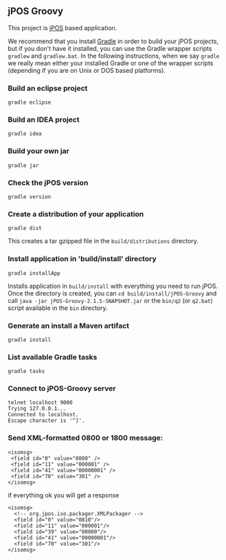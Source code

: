 ## jPOS Groovy

This project is [jPOS](http://jpos.org) based application.

We recommend that you install [Gradle](http://gradle.org/) in order to build your jPOS projects, but if you don't have it installed, you can use the Gradle wrapper scripts `gradlew` and `gradlew.bat`. In the following instructions, when we say `gradle` we really mean either your installed Gradle or one of the wrapper scripts (depending if you are on Unix or DOS based platforms).

### Build an eclipse project
````
gradle eclipse
````

### Build an IDEA project
````
gradle idea
````

### Build your own jar
````
gradle jar
````

### Check the jPOS version
````
gradle version
````

### Create a distribution of your application
````
gradle dist
````
This creates a tar gzipped file in the `build/distributions` directory.

### Install application in 'build/install' directory
````
gradle installApp
````
Installs application in `build/install` with everything you need to run jPOS. Once the directory is created, you can `cd build/install/jPOS-Groovy` and call `java -jar jPOS-Groovy-2.1.5-SNAPSHOT.jar` or the `bin/q2` (or `q2.bat`) script available in the `bin` directory.

### Generate an install a Maven artifact
````
gradle install
````

### List available Gradle tasks
````
gradle tasks
````
### Connect to jPOS-Groovy server
````
telnet localhost 9000
Trying 127.0.0.1...
Connected to localhost.
Escape character is '^]'.

````
### Send  XML-formatted 0800 or 1800 message:
````
<isomsg>
 <field id="0" value="0800" />
 <field id="11" value="000001" />
 <field id="41" value="00000001" />
 <field id="70" value="301" />
</isomsg>
````
if everything ok you will get a response 
````
<isomsg>
  <!-- org.jpos.iso.packager.XMLPackager -->
  <field id="0" value="0810"/>
  <field id="11" value="000001"/>
  <field id="39" value="00000"/>
  <field id="41" value="00000001"/>
  <field id="70" value="301"/>
</isomsg>

````
